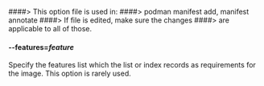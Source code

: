 ####> This option file is used in:
####>   podman manifest add, manifest annotate
####> If file is edited, make sure the changes
####> are applicable to all of those.
#### **--features**=*feature*

Specify the features list which the list or index records as requirements for
the image.  This option is rarely used.
